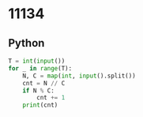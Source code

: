 # 11134

## Python

```python
T = int(input())
for _ in range(T):
    N, C = map(int, input().split())
    cnt = N // C
    if N % C:
        cnt += 1
    print(cnt)

```
